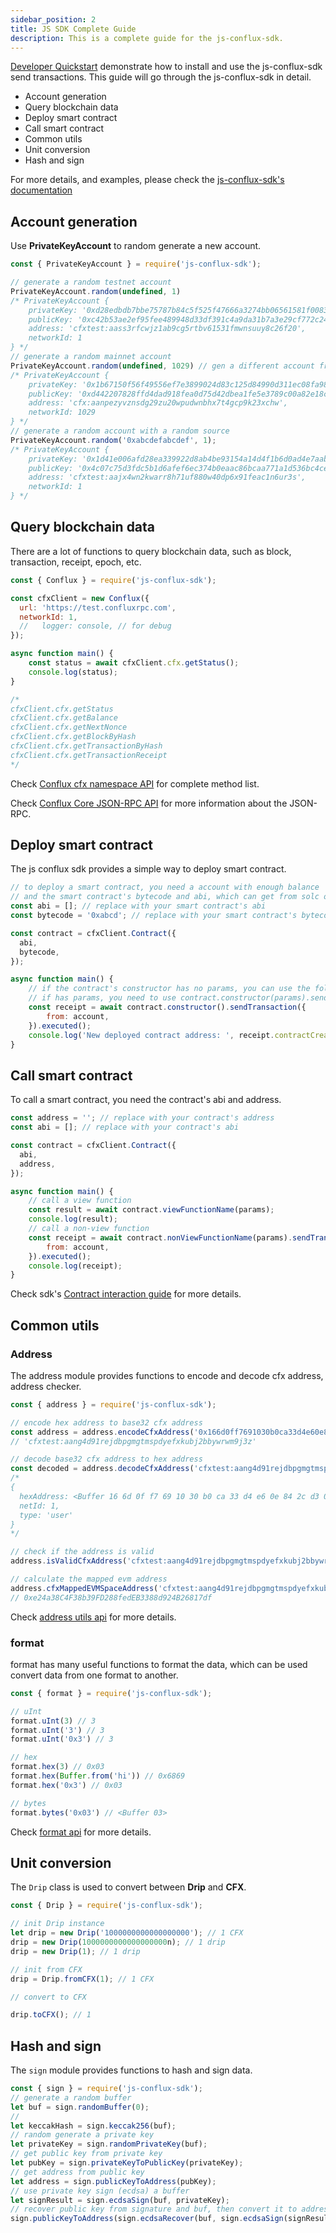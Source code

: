```yaml
---
sidebar_position: 2
title: JS SDK Complete Guide
description: This is a complete guide for the js-conflux-sdk.
---
```


[Developer Quickstart](./core-developer-quickstart.md) demonstrate how to install and use the js-conflux-sdk send transactions. This guide will go through the js-conflux-sdk in detail.

* Account generation
* Query blockchain data
* Deploy smart contract
* Call smart contract
* Common utils
* Unit conversion
* Hash and sign

For more details, and examples, please check the [js-conflux-sdk's documentation](https://docs.confluxnetwork.org/js-conflux-sdk/)

## Account generation

Use **PrivateKeyAccount** to random generate a new account.

```javascript
const { PrivateKeyAccount } = require('js-conflux-sdk');

// generate a random testnet account
PrivateKeyAccount.random(undefined, 1)
/* PrivateKeyAccount {
    privateKey: '0xd28edbdb7bbe75787b84c5f525f47666a3274bb06561581f00839645f3c26f66',
    publicKey: '0xc42b53ae2ef95fee489948d33df391c4a9da31b7a3e29cf772c24eb42f74e94ab3bfe00bf29a239c17786a5b921853b7c5344d36694db43aa849e401f91566a5',
    address: 'cfxtest:aass3rfcwjz1ab9cg5rtbv61531fmwnsuuy8c26f20',
    networkId: 1
} */
// generate a random mainnet account
PrivateKeyAccount.random(undefined, 1029) // gen a different account from above
/* PrivateKeyAccount {
    privateKey: '0x1b67150f56f49556ef7e3899024d83c125d84990d311ec08fa98aa1433bc0f53',
    publicKey: '0xd442207828ffd4dad918fea0d75d42dbea1fe5e3789c00a82e18ce8229714eae3f70b12f2f1abd795ad3e5c52a5a597289eb5096548438c233431f498b47b9a6',
    address: 'cfx:aanpezyvznsdg29zu20wpudwnbhx7t4gcp9k23xchw',
    networkId: 1029
} */
// generate a random account with a random source
PrivateKeyAccount.random('0xabcdefabcdef', 1);
/* PrivateKeyAccount {
    privateKey: '0x1d41e006afd28ea339922d8ab4be93154a14d4f1b6d0ad4e7aabf807e7536a5f',
    publicKey: '0x4c07c75d3fdc5b1d6afef6ec374b0eaac86bcaa771a1d536bc4ce6f111b1c60e414b370e4cf31bf7770ae6818a3518c485398a43857d9053153f6eb4f5644a90',
    address: 'cfxtest:aajx4wn2kwarr8h71uf880w40dp6x91feac1n6ur3s',
    networkId: 1
} */
```

## Query blockchain data

There are a lot of functions to query blockchain data, such as block, transaction, receipt, epoch, etc.

```javascript
const { Conflux } = require('js-conflux-sdk');

const cfxClient = new Conflux({
  url: 'https://test.confluxrpc.com',
  networkId: 1,
  //   logger: console, // for debug
});

async function main() {
    const status = await cfxClient.cfx.getStatus();
    console.log(status);
}

/*
cfxClient.cfx.getStatus
cfxClient.cfx.getBalance
cfxClient.cfx.getNextNonce
cfxClient.cfx.getBlockByHash
cfxClient.cfx.getTransactionByHash
cfxClient.cfx.getTransactionReceipt
*/
```

Check [Conflux cfx namespace API](https://github.com/Conflux-Chain/js-conflux-sdk/blob/v2/docs/api/Conflux.md) for complete method list.

Check [Conflux Core JSON-RPC API](../build/json-rpc/) for more information about the JSON-RPC.

## Deploy smart contract

The js conflux sdk provides a simple way to deploy smart contract.

```javascript
// to deploy a smart contract, you need a account with enough balance
// and the smart contract's bytecode and abi, which can get from solc or hardhat tools
const abi = []; // replace with your smart contract's abi
const bytecode = '0xabcd'; // replace with your smart contract's bytecode

const contract = cfxClient.Contract({
  abi,
  bytecode,
});

async function main() {
    // if the contract's constructor has no params, you can use the following code
    // if has params, you need to use contract.constructor(params).sendTransaction
    const receipt = await contract.constructor().sendTransaction({
        from: account,
    }).executed();
    console.log('New deployed contract address: ', receipt.contractCreated);
}
```

## Call smart contract

To call a smart contract, you need the contract's abi and address.

```javascript
const address = ''; // replace with your contract's address
const abi = []; // replace with your contract's abi

const contract = cfxClient.Contract({
  abi,
  address,
});

async function main() {
    // call a view function
    const result = await contract.viewFunctionName(params);
    console.log(result);
    // call a non-view function
    const receipt = await contract.nonViewFunctionName(params).sendTransaction({
        from: account,
    }).executed();
    console.log(receipt);
}
```

Check sdk's [Contract interaction guide](https://docs.confluxnetwork.org/js-conflux-sdk/docs/interact_with_contract) for more details.

## Common utils

### Address

The address module provides functions to encode and decode cfx address, address checker.

```javascript
const { address } = require('js-conflux-sdk');

// encode hex address to base32 cfx address
const address = address.encodeCfxAddress('0x166d0ff7691030b0ca33d4e60e842cd300a3010d', 1);
// 'cfxtest:aang4d91rejdbpgmgtmspdyefxkubj2bbywrwm9j3z'

// decode base32 cfx address to hex address
const decoded = address.decodeCfxAddress('cfxtest:aang4d91rejdbpgmgtmspdyefxkubj2bbywrwm9j3z');
/*
{
  hexAddress: <Buffer 16 6d 0f f7 69 10 30 b0 ca 33 d4 e6 0e 84 2c d3 00 a3 01 0d>,
  netId: 1,
  type: 'user'
}
*/

// check if the address is valid
address.isValidCfxAddress('cfxtest:aang4d91rejdbpgmgtmspdyefxkubj2bbywrwm9j3z'); // true

// calculate the mapped evm address
address.cfxMappedEVMSpaceAddress('cfxtest:aang4d91rejdbpgmgtmspdyefxkubj2bbywrwm9j3z');
// 0xe24a38C4F38b39FD288fedEB3388d924B26817df
```

Check [address utils api](https://github.com/Conflux-Chain/js-conflux-sdk/blob/v2/docs/api/util/address.md) for more details.

### format

format has many useful functions to format the data, which can be used convert data from one format to another.

```javascript
const { format } = require('js-conflux-sdk');

// uInt
format.uInt(3) // 3
format.uInt('3') // 3
format.uInt('0x3') // 3

// hex
format.hex(3) // 0x03
format.hex(Buffer.from('hi')) // 0x6869 
format.hex('0x3') // 0x03

// bytes
format.bytes('0x03') // <Buffer 03>
```

Check [format api](https://github.com/Conflux-Chain/js-conflux-sdk/blob/v2/docs/api/util/format.md) for more details.

## Unit conversion

The `Drip` class is used to convert between **Drip** and **CFX**.

```javascript
const { Drip } = require('js-conflux-sdk');

// init Drip instance
let drip = new Drip('1000000000000000000'); // 1 CFX
drip = new Drip(1000000000000000000n); // 1 drip
drip = new Drip(1); // 1 drip

// init from CFX
drip = Drip.fromCFX(1); // 1 CFX

// convert to CFX

drip.toCFX(); // 1
```

## Hash and sign

The `sign` module provides functions to hash and sign data.

```js
const { sign } = require('js-conflux-sdk');
// generate a random buffer
let buf = sign.randomBuffer(0);
// 
let keccakHash = sign.keccak256(buf);
// random generate a private key
let privateKey = sign.randomPrivateKey(buf);
// get public key from private key
let pubKey = sign.privateKeyToPublicKey(privateKey);
// get address from public key
let address = sign.publicKeyToAddress(pubKey);
// use private key sign (ecdsa) a buffer
let signResult = sign.ecdsaSign(buf, privateKey);
// recover public key from signature and buf, then convert it to address
sign.publicKeyToAddress(sign.ecdsaRecover(buf, sign.ecdsaSign(signResult, privateKey)))
```